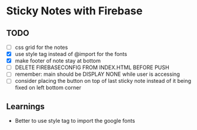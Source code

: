 # Sticky Notes with Firebase 

## TODO 

- [ ] css grid for the notes 
- [x] use style tag instead of @import for the fonts 
- [x] make footer of note stay at bottom 
- [ ] DELETE FIREBASECONFIG FROM INDEX.HTML BEFORE PUSH
- [ ] remember: main should be DISPLAY NONE while user is accessing 
- [ ] consider placing the button on top of last sticky note instead of it being fixed on left bottom corner

## Learnings 

- Better to use style tag to import the google fonts 